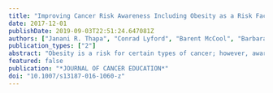 ```yaml
---
title: "Improving Cancer Risk Awareness Including Obesity as a Risk Factor for Cancer in a Small US Community"
date: 2017-12-01
publishDate: 2019-09-03T22:51:24.647081Z
authors: ["Janani R. Thapa", "Conrad Lyford", "Barent McCool", "Barbara Pence", "Audrey McCool", "Eric Belasco"]
publication_types: ["2"]
abstract: "Obesity is a risk for certain types of cancer; however, awareness of obesity as a risk factor for cancer is low. This study evaluated increases in cancer risk awareness, including obesity as a risk factor for cancer, from a quasi-experimental intervention that provided educational materials and community reinforcement for healthy living. The study uses data on participant's awareness of cancer risk factors along with sociodemographic variables collected from in-person surveys (N = 863) at baseline (June 2011) and post intervention (June 2012). The average awareness that overweight and obesity are risk factors for cancer was low (35 %) compared to chewing tobacco (92 %), using tanning bed (73 %), and sunburn (97 %) at baseline. The intervention significantly increased participants' awareness that overweight and obesity are risk factors for cancer. Based on regression analysis, the unadjusted intervention effect on cancer risk awareness was significant: 0.392 +/- 0.165 (p value = 0.020) for matched participants and 0.282 +/- 0.125 (p value = 0.024) for community participants. The adjusted intervention effect was significant in the matched participants (0.528 +/- 0.189, p value = 0.006). Education, income, gender, and age had a significant impact on cancer risk awareness for the community participants. The results show that community intervention that incorporates community reinforcement can have the desired effect regardless of differences at participant level. Such interventions could be used to prevent cancer risk in communities that are at high risk."
featured: false
publication: "*JOURNAL OF CANCER EDUCATION*"
doi: "10.1007/s13187-016-1060-z"
---
```


